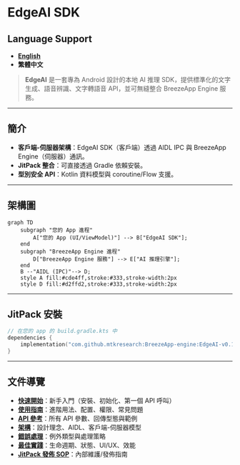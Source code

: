 # EdgeAI SDK

## Language Support

- **[English](../../README.md)**
- **繁體中文**

> **EdgeAI** 是一套專為 Android 設計的本地 AI 推理 SDK，提供標準化的文字生成、語音辨識、文字轉語音 API，並可無縫整合 BreezeApp Engine 服務。

---

## 簡介

- **客戶端-伺服器架構**：EdgeAI SDK（客戶端）透過 AIDL IPC 與 BreezeApp Engine（伺服器）通訊。
- **JitPack 整合**：可直接透過 Gradle 依賴安裝。
- **型別安全 API**：Kotlin 資料模型與 coroutine/Flow 支援。

---

## 架構圖

```mermaid
graph TD
    subgraph "您的 App 進程"
        A["您的 App (UI/ViewModel)"] --> B["EdgeAI SDK"];
    end
    subgraph "BreezeApp Engine 進程"
        D["BreezeApp Engine 服務"] --> E["AI 推理引擎"];
    end
    B --"AIDL (IPC)"--> D;
    style A fill:#cde4ff,stroke:#333,stroke-width:2px
    style D fill:#d2ffd2,stroke:#333,stroke-width:2px
```

---

## JitPack 安裝

```kotlin
// 在您的 app 的 build.gradle.kts 中
dependencies {
    implementation("com.github.mtkresearch:BreezeApp-engine:EdgeAI-v0.1.1")
}
```

---

## 文件導覽

- **[快速開始](./GETTING_STARTED_zh.md)**：新手入門（安裝、初始化、第一個 API 呼叫）
- **[使用指南](./USAGE_GUIDE_zh.md)**：進階用法、配置、權限、常見問題
- **[API 參考](./API_REFERENCE_zh.md)**：所有 API 參數、回傳型態與範例
- **[架構](./ARCHITECTURE_zh.md)**：設計理念、AIDL、客戶端-伺服器模型
- **[錯誤處理](./ERROR_HANDLING_zh.md)**：例外類型與處理策略
- **[最佳實踐](./BEST_PRACTICES_zh.md)**：生命週期、狀態、UI/UX、效能
- **[JitPack 發佈 SOP](./JitPack_Release_SOP_zh.md)**：內部維護/發佈指南